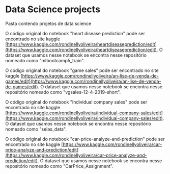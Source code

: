 # Data Science projects
 Pasta contendo projetos de data science
 
 O código original do notebook "heart disease prediction" pode ser encontrado no site kaggle 
[https://www.kaggle.com/rondinellyoliveira/heartdiseaseprediction/edit](https://www.kaggle.com/rondinellyoliveira/heartdiseaseprediction/edit).  O dataset que usamos nesse notebook se encontra nesse repositório nomeado como "mlbootcamp5_train".


O código original do notebook "game sales" pode ser encontrado no site kaggle 
[https://www.kaggle.com/rondinellyoliveira/an-lise-de-venda-de-games/edit](https://www.kaggle.com/rondinellyoliveira/an-lise-de-venda-de-games/edit).  O dataset que usamos nesse notebook se encontra nesse repositório nomeado como "vgsales-12-4-2019-short".

O código original do notebook "Individual company sales" pode ser encontrado no site kaggle [https://www.kaggle.com/rondinellyoliveira/individual-company-sales/edit](https://www.kaggle.com/rondinellyoliveira/individual-company-sales/edit). O dataset que usamos nesse notebook se encontra nesse repositório nomeado como "selas_data".

O código original do notebook "car-price-analyze-and-prediction" pode ser encontrado no site kaggle [https://www.kaggle.com/rondinellyoliveira/car-price-analyze-and-prediction/edit](https://www.kaggle.com/rondinellyoliveira/car-price-analyze-and-prediction/edit). O dataset que usamos nesse notebook se encontra nesse repositório nomeado como "CarPrice_Assignment".


